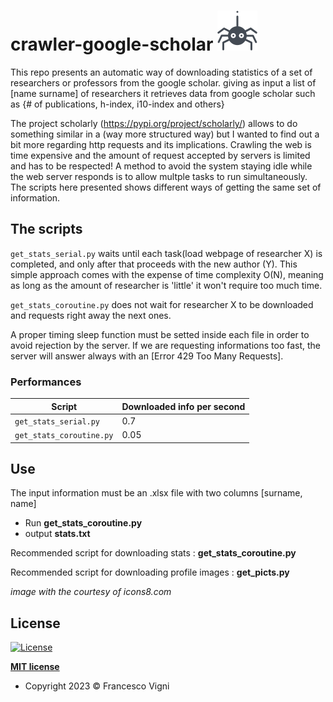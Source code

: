 # crawler-google-scholar ![](spider.png)

This repo presents an automatic way of downloading statistics of a set of researchers or professors from the google scholar.
giving as input a list of [name surname] of researchers it retrieves data from google scholar such as {# of publications, h-index, i10-index and others}

The project scholarly (https://pypi.org/project/scholarly/) allows to do something similar in a (way more structured way) but I wanted to find out a bit more regarding http requests and its implications.
Crawling the web is time expensive and the amount of request accepted by servers is limited and has to be respected!
A method to avoid the system staying idle while the web server responds is to allow multple tasks to run simultaneously.
The scripts here presented shows different ways of getting the same set of information.

## The scripts

`get_stats_serial.py` waits until each task(load webpage of researcher X) is completed, and only after that proceeds with the new author (Y). This simple approach comes with the expense of time complexity O(N), meaning as long as the amount of researcher is 'little' it won't require too much time.

`get_stats_coroutine.py` does not wait for researcher X to be downloaded and requests right away the next ones.

A proper timing sleep function must be setted inside each file in order to avoid rejection by the server. If we are requesting informations too fast, the server will answer always with an [Error 429 Too Many Requests].

### Performances
| Script      | Downloaded info per second |
| ----------- | ----------- |
| `get_stats_serial.py`      | 0.7       |
| `get_stats_coroutine.py`   | 0.05        |

## Use
The input information must be an .xlsx file with two columns [surname, name]
- Run **get_stats_coroutine.py**
- output **stats.txt**

Recommended script for downloading stats : **get_stats_coroutine.py**

Recommended script for downloading profile images : **get_picts.py**

*image with the courtesy of icons8.com*

## License

[![License](http://img.shields.io/:license-mit-blue.svg?style=flat-square)](http://badges.mit-license.org)

**[MIT license](http://opensource.org/licenses/mit-license.php)**
- Copyright 2023 © Francesco Vigni
